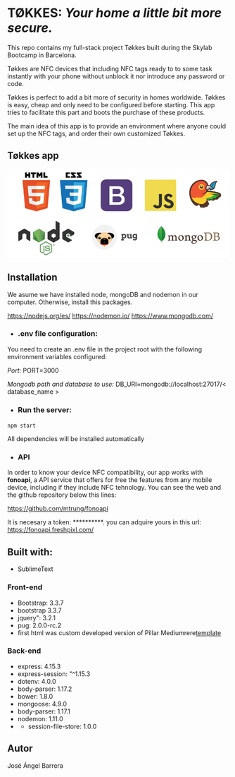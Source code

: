 # TØKKES: ***Your home a little bit more secure.***

This repo contains my full-stack project Tøkkes built during the Skylab Bootcamp in Barcelona.

Tøkkes are NFC devices that including NFC tags ready to to some task instantly with your phone without unblock it nor introduce any password or code.

Tøkkes is perfect to add a bit more of security in homes worldwide. Tøkkes is easy, cheap and only need to be configured before starting. This app tries to facilitate this part and boots the purchase of these products.

The main idea of this app is to provide an environment where anyone could set up the NFC tags, and order their own customized Tøkkes.

## Tøkkes app

![header](public/img/logs_dependencies.png)

## Installation

 We asume we have installed node, mongoDB and nodemon in our computer. Otherwise, install this packages.

https://nodejs.org/es/
https://nodemon.io/
https://www.mongodb.com/

* ### .env file configuration:

You need to create an .env file in the project root with the following environment variables configured:

*Port:* PORT=3000

*Mongodb path and database to use:* DB_URI=mongodb://localhost:27017/\< database_name \>

* ### Run the server:

`npm start`

All dependencies will be installed automatically

* ### API

In order to know  your device NFC compatibility, our app works with **fonoapi**, a API service that offers for free the features from any mobile device, including if they include NFC tehnology. You can see the web and the github repository below this lines:

https://github.com/mtrung/fonoapi

It is necesary a token: \*\*\*\*\*\*\*\*\*\*. you can adquire yours in this url: https://fonoapi.freshpixl.com/


## Built with:

* SublimeText

### Front-end
* Bootstrap: 3.3.7
* bootstrap 3.3.7
* jquery": 3.2.1
* pug: 2.0.0-rc.2
* first html was custom developed version of Pillar Mediumrere[template](http://madewith.mediumra.re/)

### Back-end
* express: 4.15.3
* express-session: "^1.15.3
* dotenv: 4.0.0
* body-parser: 1.17.2
* bower: 1.8.0
* mongoose: 4.9.0
* body-parser: 1.17.1
* nodemon: 1.11.0
* * session-file-store: 1.0.0

## Autor

José Ángel Barrera